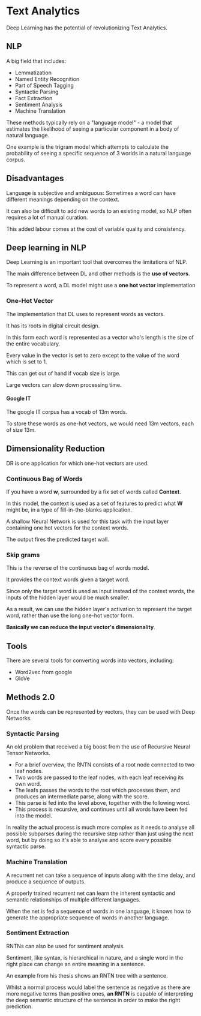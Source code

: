 
# Text Analytics

Deep Learning has the potential of revolutionizing Text Analytics.

## NLP

A big field that includes:

* Lemmatization
* Named Entity Recognition
* Part of Speech Tagging
* Syntactic Parsing
* Fact Extraction
* Sentiment Analysis
* Machine Translation

These methods typically rely on a "language model" - a model that estimates the likelihood of seeing a particular component in a body of natural language.

One example is the trigram model which attempts to calculate the probability of seeing a specific sequence of 3 worlds in a natural language corpus.

## Disadvantages

Language is subjective and ambiguous: Sometimes a word can have different meanings depending on the context. 

It can also be difficult to add new words to an existing model, so NLP often requires a lot of manual curation.

This added labour comes at the cost of variable quality and consistency.

## Deep learning in NLP

Deep Learning is an important tool that overcomes the limitations of NLP.

The main difference between DL and other methods is the **use of vectors**.

To represent a word, a DL model might use a **one hot vector** implementation

### One-Hot Vector

The implementation that DL uses to represent words as vectors.

It has its roots in digital circuit design.

In this form each word is represented as a vector who's length is the size of the entire vocabulary.

Every value in the vector is set to zero except to the value of the word which is set to 1.

This can get out of hand if vocab size is large.

Large vectors can slow down processing time.

#### Google IT 

The google IT corpus has a vocab of 13m words.

To store these words as one-hot vectors, we would need 13m vectors, each of size 13m.


## Dimensionality Reduction

DR is one application for which one-hot vectors are used.

### Continuous Bag of Words

If you have a word **w**, surrounded by a fix set of words called **Context**.

In this model, the context is used as a set of features to predict what **W** might be, in a type of fill-in-the-blanks application.

A shallow Neural Network is used for this task with the input layer containing one hot vectors for the context words.

The output fires the predicted target wall.

### Skip grams

This is the reverse of the continuous bag of words model.

It provides the context words given a target word.

Since only the target word is used as input instead of the context words, the inputs of the hidden layer would be much smaller.

As a result, we can use the hidden layer's activation to represent the target word, rather than use the long one-hot vector form.

**Basically we can reduce the input vector's dimensionality**.

## Tools

There are several tools for converting words into vectors, including:

* Word2vec from google
* GloVe

## Methods 2.0

Once the words can be represented by vectors, they can be used with Deep Networks.

### Syntactic Parsing

An old problem that received a big boost from the use of Recursive Neural Tensor Networks.

* For a brief overview, the RNTN consists of a root node connected to two leaf nodes. 
* Two words are passed to the leaf nodes, with each leaf receiving its own word. 
* The leafs passes the words to the root which processes them, and produces an intermediate parse, along with the score. 
* This parse is fed into the level above, together with the following word. 
* This process is recursive, and continues until all words have been fed into the model. 

In reality the actual process is much more complex as it needs to analyse all possible subparses during the recursive step rather than just using the next word, but by doing so it's able to analyse and score every possible syntactic parse.

### Machine Translation

A recurrent net can take a sequence of inputs along with the time delay, and produce a sequence of outputs.

A properly trained recurrent net can learn the inherent syntactic and semantic relationships of multiple different languages.

When the net is fed a sequence of words in one language, it knows how to generate the appropriate sequence of words in another language.

### Sentiment Extraction

RNTNs can also be used for sentiment analysis.

Sentiment, like syntax, is hierarchical in nature, and a single word in the right place can change an entire meaning in a sentence.

An example from his thesis shows an RNTN tree with a sentence.

Whilst a normal process would label the sentence as negative as there are more negative terms than positive ones, **an RNTN** is capable of interpreting the deep semantic structure of the sentence in order to make the right prediction.
